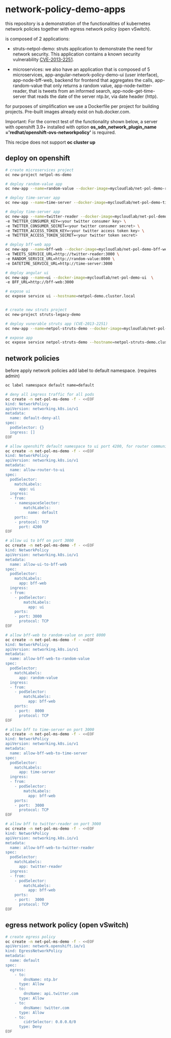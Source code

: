 # network-policy-demo-apps

this repository is a demonstration of the functionalities of kubernetes network policies together with egress network policy (open vSwitch).

is composed of 2 applications:

* struts-netpol-demo: struts application to demonstrate the need for network security. This application contains a known security vulnerability [CVE-2013-2251](http://cvedetails.com/cve/cve-2013-2251).

* microservices: we also have an application that is composed of 5 microservices, app-angular-network-policy-demo-ui (user interface), app-node-bff-web, backend for frontend that aggregates the calls, app-random-value that only returns a random value, app-node-twitter-reader, that is tweets from an informed search, app-node-get-time-server that reads the date of the server ntp.br, via date header (http).

for purposes of simplification we use a Dockerfile per project for building projects. Pre-built images already exist on hub.docker.com.

Important: For the correct test of the functionality shown below, a server with openshift 3.9+ installed with option **os_sdn_network_plugin_name ='redhat/openshift-ovs-networkpolicy'** is required.

This recipe does not support **oc cluster up**

## deploy on openshift

```bash
# create microservices project
oc new-project netpol-ms-demo

# deploy random-value app
oc new-app --name=random-value --docker-image=mycloudlab/net-pol-demo-random-value

# deploy time-server app
oc new-app --name=time-server --docker-image=mycloudlab/net-pol-demo-time-server

# deploy time-server app
oc new-app --name=twitter-reader --docker-image=mycloudlab/net-pol-demo-twitter-reader \
-e TWITTER_CONSUMER_KEY=<your twitter consumer key> \
-e TWITTER_CONSUMER_SECRET=<your twitter consumer secret> \
-e TWITTER_ACCESS_TOKEN_KEY=<your twitter access token key> \
-e TWITTER_ACCESS_TOKEN_SECRET=<your twitter token secret> 

# deploy bff-web app
oc new-app --name=bff-web --docker-image=mycloudlab/net-pol-demo-bff-web  \
-e TWEETS_SERVICE_URL=http://twitter-reader:3000 \
-e RANDOM_SERVICE_URL=http://random-value:8000 \
-e DATETIME_SERVICE_URL=http://time-server:3000 

# deploy angular ui
oc new-app --name=ui --docker-image=mycloudlab/net-pol-demo-ui  \
-e BFF_URL=http://bff-web:3000 

# expose ui
oc expose service ui --hostname=netpol-demo.cluster.local


# create new struts project
oc new-project struts-legacy-demo

# deploy vunerable struts app (CVE-2013-2251)
oc new-app --name=netpol-struts-demo --docker-image=mycloudlab/net-pol-demo-struts-app

# expose app
oc expose service netpol-struts-demo --hostname=netpol-struts-demo.cluster.local
```


## network policies

before apply network policies add label to default namespace. (requires admin)

```bash
oc label namespace default name=default
```


```bash
# deny all ingress traffic for all pods
oc create -n net-pol-ms-demo -f - <<EOF
kind: NetworkPolicy
apiVersion: networking.k8s.io/v1
metadata:
  name: default-deny-all
spec:
  podSelector: {}
  ingress: []
EOF

# allow openshift default namespace to ui port 4200, for router communication 
oc create -n net-pol-ms-demo -f - <<EOF
kind: NetworkPolicy
apiVersion: networking.k8s.io/v1
metadata:
  name: allow-router-to-ui
spec:
  podSelector:
    matchLabels:
      app: ui
  ingress:
  - from:
    - namespaceSelector:
        matchLabels:
          name: default
    ports:
    - protocol: TCP
      port: 4200
EOF

# allow ui to bff on port 3000
oc create -n net-pol-ms-demo -f - <<EOF
kind: NetworkPolicy
apiVersion: networking.k8s.io/v1
metadata:
  name: allow-ui-to-bff-web
spec:
  podSelector:
    matchLabels:
      app: bff-web
  ingress:
  - from:
    - podSelector: 
        matchLabels:
          app: ui
    ports:
    - port: 3000 
      protocol: TCP
EOF

# allow bff-web to random-value on port 8000
oc create -n net-pol-ms-demo -f - <<EOF
kind: NetworkPolicy
apiVersion: networking.k8s.io/v1
metadata:
  name: allow-bff-web-to-random-value
spec:
  podSelector:
    matchLabels:
      app: random-value
  ingress:
  - from:
    - podSelector: 
        matchLabels:
          app: bff-web
    ports:
    - port:  8000
      protocol: TCP
EOF

# allow bff to time-server on port 3000
oc create -n net-pol-ms-demo -f - <<EOF
kind: NetworkPolicy
apiVersion: networking.k8s.io/v1
metadata:
  name: allow-bff-web-to-time-server
spec:
  podSelector:
    matchLabels:
      app: time-server
  ingress:
  - from:
    - podSelector: 
        matchLabels:
          app: bff-web
    ports:
    - port:  3000
      protocol: TCP
EOF

# allow bff to twitter-reader on port 3000
oc create -n net-pol-ms-demo -f - <<EOF
kind: NetworkPolicy
apiVersion: networking.k8s.io/v1
metadata:
  name: allow-bff-web-to-twitter-reader
spec:
  podSelector:
    matchLabels:
      app: twitter-reader
  ingress:
  - from:
    - podSelector: 
        matchLabels:
          app: bff-web
    ports:
    - port:  3000
      protocol: TCP
EOF
```


## egress network policy (open vSwitch)

```bash
# create egress policy
oc create -n net-pol-ms-demo -f - <<EOF
apiVersion: network.openshift.io/v1
kind: EgressNetworkPolicy
metadata:
  name: default
spec:
  egress:
    - to:
        dnsName: ntp.br
      type: Allow
    - to:
        dnsName: api.twitter.com
      type: Allow
    - to:
        dnsName: twitter.com
      type: Allow
    - to:
        cidrSelector: 0.0.0.0/0
      type: Deny
EOF
```
